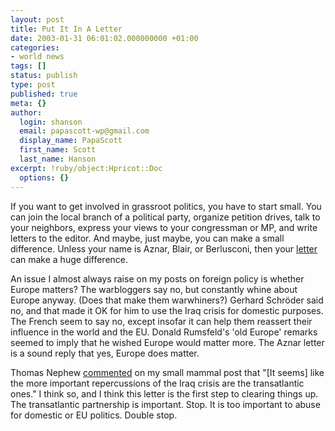 ```yaml
---
layout: post
title: Put It In A Letter
date: 2003-01-31 06:01:02.000000000 +01:00
categories:
- world news
tags: []
status: publish
type: post
published: true
meta: {}
author:
  login: shanson
  email: papascott-wp@gmail.com
  display_name: PapaScott
  first_name: Scott
  last_name: Hanson
excerpt: !ruby/object:Hpricot::Doc
  options: {}
---
```

<p>If you want to get involved in grassroot politics, you have to start small. You can join the local branch of a political party, organize petition drives, talk to your neighbors, express your views to your congressman or MP, and write letters to the editor. And maybe, just maybe, you can make a small difference. Unless your name is  Aznar, Blair, or Berlusconi, then your <a href="http://www.opinionjournal.com/extra/?id=110002994">letter</a> can make a huge difference. </p>
<p>An issue I almost always raise on my posts on foreign policy is whether Europe matters? The warbloggers say no, but constantly whine about Europe anyway. (Does that make them warwhiners?) Gerhard Schröder said no, and that made it OK for him to use the Iraq crisis for domestic purposes. The French seem to say no, except insofar it can help them reassert their influence in the world and the EU. Donald Rumsfeld's 'old Europe' remarks seemed to imply that he wished Europe would matter more. The Aznar letter is a sound reply that yes, Europe does matter. </p>
<p>Thomas Nephew <a href="http://www.papascott.de/2003/01/24/2080.php#comments">commented</a> on my small mammal post that "[It seems] like the more important repercussions of the Iraq crisis are the transatlantic ones." I think so, and I think this letter is the first step to clearing things up. The transatlantic partnership is important. Stop. It is too important to abuse for domestic or EU politics. Double stop.</p>
